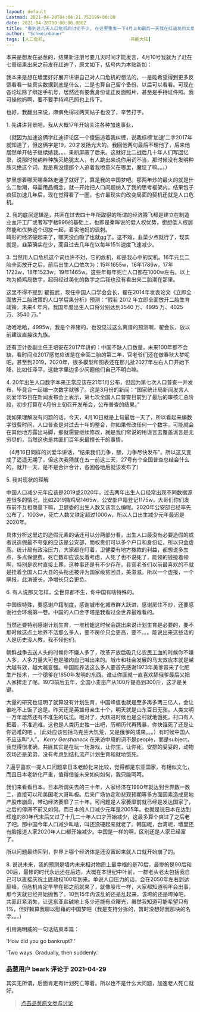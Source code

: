 ```yaml
---
layout: default
Lastmod: 2021-04-28T04:04:21.752699+00:00
date: 2021-04-28T00:00:00.000Z
title: "看到这几天人口危机的讨论不少, 在这里重发一下4月上旬最后一天我在红迪发的文章"
author: "Schweinbauer"
tags: [人口危机,								共匪大陆]
---
```


本来是想发在品葱的，结果新注册号要几天时间才能发言，4月10号我就为了赶在七普结果出来之前发在红迪了，原文如下，括号内为本贴新加：  
  
我本来是想在墙里好好展开讲讲自己对人口危机的想法的，一是能希望得到更多反馈看看一些真实数据到底是什么，二是也算自己留个备份，以后可以看看。可现在各论坛除了绑定手机号，居然还有要我身份证正反面照片，甚至是手持证件照。我可操他妈啊，要不要手持鸡巴照也上传下。  
  
也好，我翻出来说，麻痹免得过两天帖子也没了，辛苦打字。  
  
1\. 先讲讲背景吧，我从大概17年开始关注各种加速事业，  
  
（就因为加速这俩字红迪评论区一个傻逼追着我纠缠，说我标榜‘加速’二字2017年就知道了，但这俩字是19，20才发扬光大的。我回他两句最后不理他了，后来他居然单开帖子继续婊我。。。果断屏蔽了后来。这就好比二战后几十年人们写回忆录，说那时候纳粹种族灭绝犹太人，有人跳出来说你用词不当，那时候没有发明种族灭绝这个词，我是真没懂那个人追着我喷意义在哪里，魔怔了嘛。。。）  
  
梦里想着哪天哪条路走通了就好了，算是我的中国梦吧。那两年炒的最火的就是什么二胎潮，母婴用品概念，就一开始把人口问题纳入了我的思考框架内。结果包子疯狂加速几年后，现在觉得看了一圈，也许最现实的改变局面的契机还就是人口危机。  
  
2\. 我的底层逻辑是，共匪在过去四十年所取得的所谓的经济腾飞都是建立在制造业血汗工厂或者写字楼996的基础上，也即是秦晖说的低人权优势，想想低人权居然能和优势这个词放一起，着实他妈的讽刺。  
畸形的经济硬起来了，哪天没血吸了也就gg了。这不难，韭菜少点就行了，现实就是，韭菜确实在少，而且过去几年在以每年15%速度飞速减少。  
  
3\. 当然用人口危机这个词也许不对，它的危机，却是我心中的契机。16年元旦二胎全面放开之后，前后出生人口依次为：15年1655w，16年1786w，17年1723w，18年1523w，19年1465w。这些年每年死亡人口都在1000w左右。以上均为捅鸡局数字，起码经过美化的数字之后我也没有看出来二胎潮在那里。  
  
这里不得不提到 翟振武，现任中国人口学会会长，翟在2014年发表论文《立即全面放开二胎政策的人口学后果分析》预测：“假若 2012 年立即全面放开二胎生育政策，未来4 年内，我国年度出生人口将分别达到3540 万、4995 万、4025 万、3540 万。”  
  
哈哈哈哈，4995w，我是个养猪的，也没见过这么离谱的预测啊，翟会长，放以前建议直接诛九族。  
  
还有卫计委副主任王培安在2017年讲的：中国不缺人口数量，未来100年都不会缺。看时间点2017感觉应该是在全面二胎的第二年，官老爷们还在做春秋大梦呢吧。甚至到2019，2020年，很多模型和图表还在那儿扯2027年左右人口开始下降，比如任泽平，这数字里边多少问题他们自己不明白嘛。  
  
  
4\. 20年出生人口数字本来正常应该在21年1月公布，但因为第七次人口普查一并发布，毕竟合一起编一次数字就够了。这是3月份的新闻：“国家统计局新闻发言人刘爱华15日在新闻发布会上表示，第七次全国人口普查目前到了最后的审核汇总阶段，初步打算在4月份上旬召开发布会，公布普查的结果。”  
  
我如果理解没有问题的话，今天，4月10日就是上旬最后一天了，所以看起来编数字很费时间。人口普查是对过去十年的整合，你如果修改任何一个数字，可能就会在其他地方露出马脚，那就需要继续修改，就是我们常说的用谎言去覆盖谎言是无穷尽的，当然这也是共匪们百年来最擅长干的事情。  
  
（4月16日同样的刘爱华讲话，“结果我们力争，额，力争尽快发布”。所以这又变成了遥遥无期了，但这次我猜就在五一前这三天，27号有个全国普查总结会什么的，就开一天，是不是合计合计，各回各地后就该发布了）  
  
5\. 我对现状的理解  
  
中国人口减少元年应该是2019或2020年，过去两年出生人口经常出现不同数据源差很多的情况，比如2019捅鸡局1465w，公安部户籍登记1175w，大哥们你们发布前不互相商量下嘛，卫健委的出生人数又该怎么编呢。2020年公安部已经率先公布了，1003w，死亡人数又铁定超过1000w，所以人口出生减少元年最迟是2020年。  
  
具体分析这里边的造假元素的话还可以分两部分看。出生人口最没有必要造假的或者说造假最不夸张的应该是公安部，而权贵们可以多个户口和身份证，所以只会虚高。统计局有政治压力，大家都在盯着，卫健委有地方拨款的利益，都想说多生点，多点保健费。死亡数却应该反着考虑，人死了也不说死了，能领的钱接着领啊，特别是农村直接土葬，这种事还是有不少存在。县官老爷们以前最喜欢的不就是挂着全国人口大县的头衔还被评为国家级贫困县，美滋滋。所以一个虚报，一个瞒报，此消彼长，净增长只会更负。  
  
6\. 有人说那又怎样，全世界都不生，你中国有啥特殊的。  
  
中国很特殊，要感谢户籍制度，感谢城市化城市群大跃进，感谢房住不炒，还要感谢社会环境第一卷。中国的人口金字塔是我看过全世界最难看的。  
  
当然还要特别感谢计划生育，一堆粉蛆这时候会跳出来说计划生育是必要的，要不那时候这点土地养不活那么多人，要不房价只会更高，要不。。。能说出来这些话的人是历史没人教，我不怪他们。  
  
朝鲜战争去送人头的时候你不嫌人多了，改革开放后吸几亿农民工血的时候你不嫌人多，人多力量大可也是腊肉自己喊出来的。城市和社会发展的马太效应本就是越大越有效，越大越变强。中国能养活这么多人要首先感谢1973年美爹带来了化肥生产技术，一个德爹在1850年发明的东西。谁让你匪就一直喜欢舔俄爹最后又把人家撵走了呢。1973前后五年，全国小麦亩产从100斤提高到300斤，这才是关键。  
  
大量的研究也证明了就算没有计划生育，中国峰值也就是至多再多两三亿人，会让谁吃不上饭了这是。昨天还是英雄母亲生十个，明天就是山东百日无孩。人类文明一万年居然还有不准生的玩法。哦对了，大跃进时候也是全村就地饿死，村口有人把着，不准逃难，这也是人类历史独一出吧，历朝历代再残暴，你快饿死了还是让你逃难的吧 。（此处应该包括乌克兰大饥荒，又是俄爹的成果。。。）有时候中国人不应该叫“人”， _Kerry_ _Gershaneck_ 在采访中用的词不是people，而是subject，我觉得很准确，共匪其实是在玩一场游戏，让你生，让你死，安排的妥妥的，动物农场还是弟弟，没有考虑到结扎流产计划生育和就地饿死。  
  
7.逼乎喜欢一提人口问题拿日本老龄化来比较，觉得都是东亚国家，有相似文化，而且日本老龄化严重，值得借鉴未来如何如何，我只能呵呵。  
  
我们来看看日本，日本所谓失去的三十年，人家经济在1990年就达到世界数一数二，直接可以和美国老大哥叫板。后来广场协定和悲观预期等多方面因素造成房地产股市崩盘，带动经济萎靡了三十年。可问题是人家萎靡前就已经是发达国家了，之后的停滞不前又如何。而日本的人口减少元年是2005年。也就是说日本在达到辉煌的80年代末后又过了十几二十年人口才开始减少，这最多算个爽过了之后老了吧。那中国今年人口减少叫啥，叫还没硬起来就老了。韩国呢，台湾呢，墙里还有脸报道人家2020年人口都开始减少。中国是一样的啊，区别还是人家已经富了。  
  
所以问题最终回到，世界上哪个经济体是还没富起来就人口就开始崩了的。  
  
8\. 说说未来，我的预测是墙内未来相对物质上最幸福的是70后，最惨的是90后和00后，最惨的时代永远还在后边，大概在本世纪中叶前，一群老头老太包括我自己可以直接庆祝土匪政权100年到来。单说人口压力的话，会在2050年左右到达巅峰，但危机肯定早早在那之前就来了，就像股市一样，大家都知道明年会出事，那今天就已经开始抛售了。10到15年内该乱的还是乱起来，该垮的还是垮掉吧，共匪赶紧消失，让这东亚盐碱地上多少还能有点曙光，虽然我知道可能希望只有1%，但好赖算我聊以慰藉的中国梦吧（我是支持分拆的，暂时没想好我那块的名字。。。）  
  
  
引用海明威的一句话结束本篇：  
  
'How did you go bankrupt? ‘  
  
’Two ways. Gradually, then suddenly.'

            
### 品葱用户 **beark** 评论于 2021-04-29
        
其实无所谓，后面肯定有计划死亡等着。所以也不是什么大问题，加速老人死亡就好。
        






> [点击品葱原文参与讨论](https://pincong.rocks/article/id-31770__sort_key-agree_count__sort-DESC)

